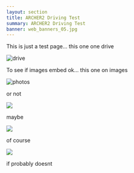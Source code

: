 ```yaml
---
layout: section
title: ARCHER2 Driving Test
summary: ARCHER2 Driving Test
banner: web_banners_05.jpg
---
```



This is just a test page... this one one drive

![drive](https://drive.google.com/file/d/1M6l_abSdEX1omOJsBlKz4JNvTwC-Cvwv/view?usp=sharing)

To see if images embed ok... this one on images

![photos](https://photos.google.com/share/AF1QipNBbNb75cAnxKIrXsSah8LLgkcwJcgyJF6Fa4rQSJBRkry3jZDjtxlM9Jd5cKKzZQ/photo/AF1QipMG-v0Dw5b3bfzn7xyoTDuxmTMrDQKzUbkEdSUV?key=akpLeGNoN0owYmFVWlNtVGNhZmcxRnBfWm9hWGdR)


or  not


<img src="https://drive.google.com/file/d/1M6l_abSdEX1omOJsBlKz4JNvTwC-Cvwv/view?usp=sharing" />

maybe

<img src="https://drive.google.com/file/d/1M6l_abSdEX1omOJsBlKz4JNvTwC-Cvwv/view?usp=sharing" />

of course

<img src="https://photos.google.com/share/AF1QipNBbNb75cAnxKIrXsSah8LLgkcwJcgyJF6Fa4rQSJBRkry3jZDjtxlM9Jd5cKKzZQ/photo/AF1QipMG-v0Dw5b3bfzn7xyoTDuxmTMrDQKzUbkEdSUV?key=akpLeGNoN0owYmFVWlNtVGNhZmcxRnBfWm9hWGdR" />

if probably doesnt


